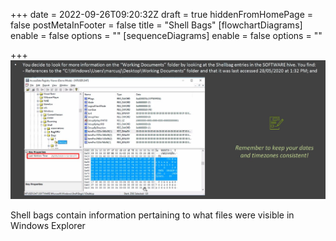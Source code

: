 +++
date = 2022-09-26T09:20:32Z
draft = true
hiddenFromHomePage = false
postMetaInFooter = false
title = "Shell Bags"
[flowchartDiagrams]
enable = false
options = ""
[sequenceDiagrams]
enable = false
options = ""

+++
![](/uploads/snipaste_2022-09-26_19-20-18.jpg)

Shell bags contain information pertaining to what files were visible in Windows Explorer